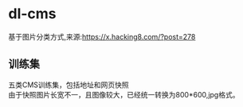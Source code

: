 # dl-cms
基于图片分类方式,来源:https://x.hacking8.com/?post=278

## 训练集
五类CMS训练集，包括地址和网页快照  
由于快照图片长宽不一，且图像较大，已经统一转换为800*600,jpg格式。